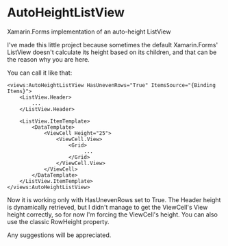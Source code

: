 # AutoHeightListView
 Xamarin.Forms implementation of an auto-height ListView
 
 I've made this little project because sometimes the default Xamarin.Forms' ListView doesn't calculate its height based on its children, and that can be the reason why you are here.

You can call it like that:
```
<views:AutoHeightListView HasUnevenRows="True" ItemsSource="{Binding Items}">
    <ListView.Header>
        ...
    </ListView.Header>

    <ListView.ItemTemplate>
        <DataTemplate>
            <ViewCell Height="25">
                <ViewCell.View>
                    <Grid>
                         ...
                    </Grid>
                </ViewCell.View>
            </ViewCell>
        </DataTemplate>
    </ListView.ItemTemplate>
</views:AutoHeightListView>
```

Now it is working only with HasUnevenRows set to True.
The Header height is dynamically retrieved, but I didn't manage to get the ViewCell's View height correctly, so for now I'm forcing the ViewCell's height.
You can also use the classic RowHeight property.

Any suggestions will be appreciated.
